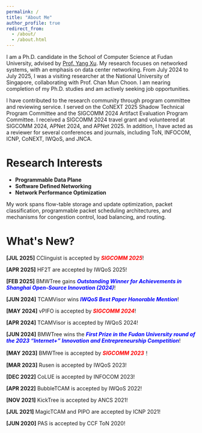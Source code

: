 ```yaml
---
permalink: /
title: "About Me"
author_profile: true
redirect_from: 
  - /about/
  - /about.html
---
```


I am a Ph.D. candidate in the School of Computer Science at Fudan University, advised by [Prof. Yang Xu](https://yangxu.info/). My research focuses on networked systems, with an emphasis on data center networking. From July 2024 to July 2025, I was a visiting researcher at the National University of Singapore, collaborating with Prof. Chan Mun Choon. I am nearing completion of my Ph.D. studies and am actively seeking job opportunities.

<!--
I am a Ph.D. candidate in the School of Computer Science at Fudan University, advised by [Prof. Yang Xu](https://yangxu.info/). My research focuses on networked systems, with an emphasis on software-defined networking, programmable data planes, and network performance optimization. From July 2024 to July 2025, I was a visiting researcher at the National University of Singapore, collaborating with Prof. Chan Mun Choon. I am nearing completion of my Ph.D. studies and am actively seeking job opportunities.
-->


I have contributed to the research community through program committee and reviewing service. I served on the CoNEXT 2025 Shadow Technical Program Committee and the SIGCOMM 2024 Artifact Evaluation Program Committee. I received a SIGCOMM 2024 travel grant and volunteered at SIGCOMM 2024, APNet 2024, and APNet 2025. In addition, I have acted as a reviewer for several conferences and journals, including ToN, INFOCOM, ICNP, CoNEXT, IWQoS, and JNCA.


Research Interests
======
- **Programmable Data Plane**
- **Software Defined Networking**
- **Network Performance Optimization**

My work spans flow-table storage and update optimization, packet classification, programmable packet scheduling architectures, and mechanisms for congestion control, load balancing, and routing.



What's New?
======

**[JUL 2025]** CClinguist is accepted by ***<span style="color:red">SIGCOMM 2025</span>***!

**[APR 2025]** HF2T are accepted by IWQoS 2025!

**[FEB 2025]** BMWTree gains ***<span style="color:blue"> Outstanding Winner for Achievements in Shanghai Open-Source Innovation (2024)</span>***!

**[JUN 2024]** TCAMVisor wins ***<span style="color:blue"> IWQoS Best Paper Honorable Mention</span>***!

**[MAY 2024]** vPIFO is accepted by ***<span style="color:red">SIGCOMM 2024</span>***!

**[APR 2024]** TCAMVisor is accepted by IWQoS 2024!

**[JUN 2024]** BMWTree wins the ***<span style="color:blue"> First Prize in the Fudan University round of the 2023 “Internet+” Innovation and Entrepreneurship Competition</span>***!

**[MAY 2023]** BMWTree is accepted by ***<span style="color:red">SIGCOMM 2023</span>***！

**[MAR 2023]** Rusen is accepted by IWQoS 2023!

**[DEC 2022]** CoLUE is accepted by INFOCOM 2023!

**[APR 2022]** BubbleTCAM is accepted by IWQoS 2022!

**[NOV 2021]** KickTree is accepted by ANCS 2021!

**[JUL 2021]** MagicTCAM and PIPO are accepted by ICNP 2021!

**[JUN 2020]** PAS is accepted by CCF ToN 2020!







